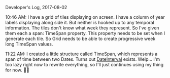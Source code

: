 Developer's Log, 2017-08-02

10:46 AM: I have a grid of tiles displaying on screen. I have a column of year labels displaying along side it. But neither is hooked up to any temporal information. The tiles don't know what week they represent. So I've given them each a span: TimeSpan property. This property needs to be set when I generate each tile. So Grid needs to be able to create progressive week long TimeSpan values.

11:22 AM: I created a little structure called TimeSpan, which represents a span of time between two Dates. Turns out [DateInterval](https://developer.apple.com/documentation/foundation/dateinterval) exists. Welp... I'm too lazy right now to rewrite everything, so I'll just continues using my thing for now. 🤷‍♂️
